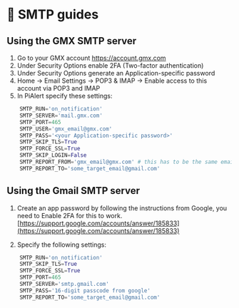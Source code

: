 # 📧 SMTP guides

## Using the GMX SMTP server

1. Go to your GMX account https://account.gmx.com
2. Under Security Options enable 2FA (Two-factor authentication)
3. Under Security Options generate an Application-specific password
4. Home -> Email Settings -> POP3 & IMAP -> Enable access to this account via POP3 and IMAP
5. In PiAlert specify these settings:

```python
    SMTP_RUN='on_notification'
    SMTP_SERVER='mail.gmx.com'
    SMTP_PORT=465
    SMTP_USER='gmx_email@gmx.com'
    SMTP_PASS='<your Application-specific password>'
    SMTP_SKIP_TLS=True
    SMTP_FORCE_SSL=True
    SMTP_SKIP_LOGIN=False
    SMTP_REPORT_FROM='gmx_email@gmx.com' # this has to be the same email as in SMTP_USER
    SMTP_REPORT_TO='some_target_email@gmail.com'
```


## Using the Gmail SMTP server
    
1. Create an app password by following the instructions from Google, you need to Enable 2FA for this to work.
[https://support.google.com/accounts/answer/185833](https://support.google.com/accounts/answer/185833)

2. Specify the following settings:

```python
    SMTP_RUN='on_notification'
    SMTP_SKIP_TLS=True
    SMTP_FORCE_SSL=True 
    SMTP_PORT=465
    SMTP_SERVER='smtp.gmail.com'
    SMTP_PASS='16-digit passcode from google'
    SMTP_REPORT_TO='some_target_email@gmail.com'
```

